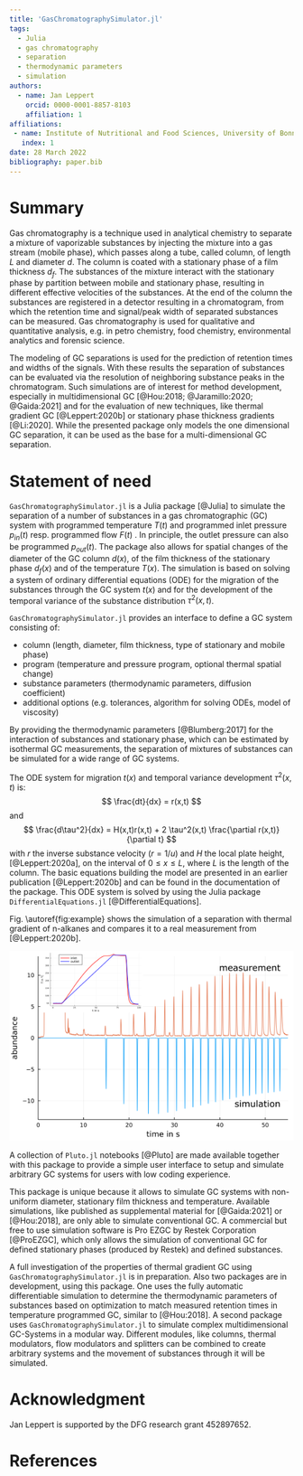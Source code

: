 ```yaml
---
title: 'GasChromatographySimulator.jl'
tags:
  - Julia
  - gas chromatography
  - separation
  - thermodynamic parameters
  - simulation
authors:
  - name: Jan Leppert
    orcid: 0000-0001-8857-8103
    affiliation: 1
affiliations:
 - name: Institute of Nutritional and Food Sciences, University of Bonn
   index: 1
date: 28 March 2022
bibliography: paper.bib
---
```


# Summary

Gas chromatography is a technique used in analytical chemistry to separate a mixture of vaporizable substances by injecting the mixture into a gas stream (mobile phase), which passes along a tube, called column, of length $L$ and diameter $d$. The column is coated with a stationary phase of a film thickness $d_f$. The substances of the mixture interact with the stationary phase by partition between mobile and stationary phase, resulting in different effective velocities of the substances. At the end of the column the substances are registered in a detector resulting in a chromatogram, from which the retention time and signal/peak width of separated substances can be measured. Gas chromatography is used for qualitative and quantitative analysis, e.g. in petro chemistry, food chemistry, environmental analytics and forensic science.

The modeling of GC separations is used for the prediction of retention times and widths of the signals. With these results the separation of substances can be evaluated via the resolution of neighboring substance peaks in the chromatogram. Such simulations are of interest for method development, especially in multidimensional GC [@Hou:2018; @Jaramillo:2020; @Gaida:2021] and for the evaluation of new techniques, like thermal gradient GC [@Leppert:2020b] or stationary phase thickness gradients [@Li:2020]. While the presented package only models the one dimensional GC separation, it can be used as the base for a multi-dimensional GC separation.

# Statement of need
`GasChromatographySimulator.jl` is a Julia package [@Julia] to simulate the separation of a number of substances in a gas chromatographic (GC) system with programmed temperature $T(t)$ and programmed inlet pressure $p_{in}(t)$ resp. programmed flow $F(t)$ . In principle, the outlet pressure can also be programmed $p_{out}(t)$. The package also allows for spatial changes of the diameter of the GC column $d(x)$, of the film thickness of the stationary phase $d_f(x)$ and of the temperature $T(x)$. The simulation is based on solving a system of ordinary differential equations (ODE) for the migration of the substances through the GC system $t(x)$ and for the development of the temporal variance of the substance distribution $\tau^2(x,t)$.

`GasChromatographySimulator.jl` provides an interface to define a GC system consisting of: 

- column (length, diameter, film thickness, type of stationary and mobile phase) 
- program (temperature and pressure program, optional thermal spatial change)
- substance parameters (thermodynamic parameters, diffusion coefficient)
- additional options (e.g. tolerances, algorithm for solving ODEs, model of viscosity) 

By providing the thermodynamic parameters [@Blumberg:2017] for the interaction of substances and stationary phase, which can be estimated by isothermal GC measurements, the separation of mixtures of substances can be simulated for a wide range of GC systems. 

The ODE system for migration $t(x)$ and temporal variance development $\tau^2(x,t)$ is:  
$$
\frac{dt}{dx} = r(x,t)
$$
and
$$
\frac{d\tau^2}{dx} = H(x,t)r(x,t) + 2 \tau^2(x,t) \frac{\partial r(x,t)}{\partial t}
$$
with $r$ the inverse substance velocity ($r=1/u$) and $H$ the local plate height, [@Leppert:2020a], on the interval of $0 \leq x \leq L$, where $L$ is the length of the column. The basic equations building the model are presented in an earlier publication [@Leppert:2020b] and can be found in the documentation of the package. This ODE system is solved by using the Julia package `DifferentialEquations.jl` [@DifferentialEquations].

Fig. \autoref{fig:example} shows the simulation of a separation with thermal gradient of n-alkanes and compares it to a real measurement from [@Leppert:2020b].

![Comparison of measured and simulated thermal gradient GC separation. For more details see the examples section in the documentation.\label{fig:example}](compare_TGGC_Tprog.png)

A collection of `Pluto.jl` notebooks [@Pluto] are made available together with this package to provide a simple user interface to setup and simulate arbitrary GC systems for users with low coding experience.

This package is unique because it allows to simulate GC systems with non-uniform diameter, stationary film thickness and temperature. Available simulations, like published as supplemental material for [@Gaida:2021] or [@Hou:2018], are only able to simulate conventional GC. A commercial but free to use simulation software is Pro EZGC by Restek Corporation [@ProEZGC], which only allows the simulation of conventional GC for defined stationary phases (produced by Restek) and defined substances.

A full investigation of the properties of thermal gradient GC using `GasChromatographySimulator.jl` is in preparation. Also two packages are in development, using this package. One uses the fully automatic differentiable simulation to determine the thermodynamic parameters of substances based on optimization to match measured retention times in temperature programmed GC, similar to [@Hou:2018]. A second package uses `GasChromatographySimulator.jl` to simulate complex multidimensional GC-Systems in a modular way. Different modules, like columns, thermal modulators, flow modulators and splitters can be combined to create arbitrary systems and the movement of substances through it will be simulated. 

# Acknowledgment
Jan Leppert is supported by the DFG research grant 452897652.

# References






